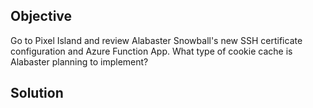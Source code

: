 ## Objective
Go to Pixel Island and review Alabaster Snowball's new SSH certificate configuration and Azure Function App. What type of cookie cache is Alabaster planning to implement?
## Solution

